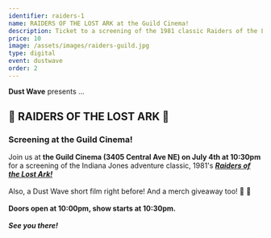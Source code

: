```yaml
---
identifier: raiders-1
name: RAIDERS OF THE LOST ARK at the Guild Cinema!
description: Ticket to a screening of the 1981 classic Raiders of the Lost Ark at the Guild Cinema!
price: 10
image: /assets/images/raiders-guild.jpg
type: digital
event: dustwave
order: 2
---
```

<strong>Dust Wave</strong> presents ...
<br>
<h2>🤠 RAIDERS OF THE LOST ARK 🐍</h2>
<h3>Screening at the Guild Cinema!</h3>
Join us at <strong>the Guild Cinema (3405 Central Ave NE) on July 4th at 10:30pm</strong> for a screening of the Indiana Jones adventure classic, 1981's <a href="https://www.imdb.com/title/tt0082971" target="_blank"><strong><i>Raiders of the Lost Ark!</i></strong></a>
<br><br>
Also, a Dust Wave short film right before! And a merch giveaway too! 🎥 🎉
<br><br>
<strong>Doors open at 10:00pm, show starts at 10:30pm. </strong>
<br><br>
<strong><i>See you there!</i></strong>